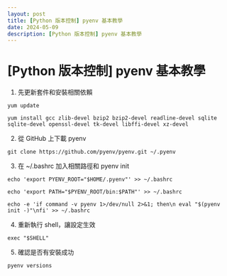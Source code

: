 ```yaml
---
layout: post
title: [Python 版本控制] pyenv 基本教學
date: 2024-05-09
description: [Python 版本控制] pyenv 基本教學
---
```

# [Python 版本控制] pyenv 基本教學
1. 先更新套件和安裝相關依賴
```
yum update
```
```
yum install gcc zlib-devel bzip2 bzip2-devel readline-devel sqlite sqlite-devel openssl-devel tk-devel libffi-devel xz-devel
```

2. 從 GitHub 上下載 pyenv
```
git clone https://github.com/pyenv/pyenv.git ~/.pyenv
```

3. 在 ~/.bashrc 加入相關路徑和 pyenv init
```
echo 'export PYENV_ROOT="$HOME/.pyenv"' >> ~/.bashrc
```
```
echo 'export PATH="$PYENV_ROOT/bin:$PATH"' >> ~/.bashrc
```
```
echo -e 'if command -v pyenv 1>/dev/null 2>&1; then\n eval "$(pyenv init -)"\nfi' >> ~/.bashrc
```

4. 重新執行 shell，讓設定生效
```
exec "$SHELL"
```

5. 確認是否有安裝成功
```
pyenv versions
```